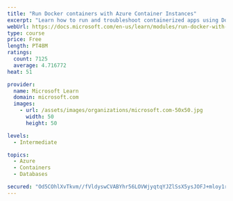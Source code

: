 ```yaml
---
title: "Run Docker containers with Azure Container Instances"
excerpt: "Learn how to run and troubleshoot containerized apps using Docker containers with Azure Container Instances."
webUrl: https://docs.microsoft.com/en-us/learn/modules/run-docker-with-azure-container-instances/
type: course
price: Free
length: PT48M
ratings:
  count: 7125
  average: 4.716772
heat: 51

provider:
  name: Microsoft Learn
  domain: microsoft.com
  images:
    - url: /assets/images/organizations/microsoft.com-50x50.jpg
      width: 50
      height: 50

levels:
  - Intermediate

topics:
  - Azure
  - Containers
  - Databases

secured: "Od5COhlXvTkvm//fVldyswCVABYhr56LOVWjyqtqYJZlSsX5ysJOFJ+mloy1rsRd1X+OmOVw8/YvgYn1z80wBhfAayMF6t6h9QulSCuwAfHyg195XnGN7/54/PQo6j3anDAL0NNMYYB5AYQp7J1YcewRIAjpLCHOphlIEVo/Zw3tAyzQasgqFaSYiKHhQV9C8dP5S862FEAMZJeHkAgoigp2sOirNyKRqxT1xiK4lH3JJwFgQZzAInK5NKlKZIMow6UtXIlPiS8hS43GLldWnHDSmzhbVdT24DxBaFagvn4vng1DqlASoCXT7WkE7ZgrbBSWMsveX1mtych/YqPkDskCYb+HVwgmkUX57bY5th5AdEYg0lSfTB/BBDYPnF5sQ3zvpvvSjqtBSfshSjxLMSsmze87QrroMjinJnyxqWc=;QgZv1XdIJhJpGV2tSyZfKg=="
---
```


